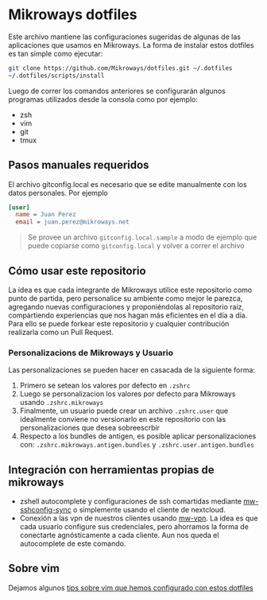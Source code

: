 # Mikroways dotfiles

Este archivo mantiene las configuraciones sugeridas de algunas de las
aplicaciones que usamos en Mikroways.
La forma de instalar estos dotfiles es tan simple como ejecutar:

```bash
git clone https://github.com/Mikroways/dotfiles.git ~/.dotfiles
~/.dotfiles/scripts/install
```

Luego de correr los comandos anteriores se configurarán algunos programas
utilizados desde la consola como por ejemplo:

* zsh
* vim
* git
* tmux

## Pasos manuales requeridos

El archivo gitconfig.local es necesario que se edite manualmente con los datos
personales. Por ejemplo

```ini
[user]
  name = Juan Perez
  email = juan.perez@mikroways.net
```

> Se provee un archivo `gitconfig.local.sample` a modo de ejemplo que puede
> copiarse como `gitconfig.local` y volver a correr el archivo

## Cómo usar este repositorio

La idea es que cada integrante de Mikroways utilice este repositorio como punto
de partida, pero personalice su ambiente como mejor le parezca, agregando nuevas
configuraciones y proponiéndolas al repositorio raiz, compartiendo experiencias
que nos hagan más eficientes en el día a día.
Para ello se puede forkear este repositorio y cualquier contribución realizarla
como un Pull Request.

### Personalizacions de Mikroways y Usuario

Las personalizaciones se pueden hacer en casacada de la siguiente forma:

1. Primero se setean los valores por defecto en `.zshrc`
1. Luego se personalizacion los valores por defecto para Mikroways usando
   `.zshrc.mikroways`
1. Finalmente, un usuario puede crear un archivo `.zshrc.user` que idealmente
   conviene no versionarlo en este repositorio con las personalizaciones que
   desea sobreescrbir
1. Respecto a los bundles de antigen, es posible aplicar personalizaciones con:
  `.zshrc.mikroways.antigen.bundles` y `.zshrc.user.antigen.bundles`

## Integración con herramientas propias de mikroways

* zshell autocomplete y configuraciones de ssh comartidas mediante [mw-sshconfig-sync](https://gitlab.com/mikroways/tools/mw-sshconfig-sync)
  o simplemente usando el cliente de nextcloud.
* Conexión a las vpn de nuestros clientes usando
  [mw-vpn](https://gitlab.com/mikroways/tools/mw-vpn/). La idea es que cada
  usuario configure sus credenciales, pero ahorramos la forma de conectarte
  agnósticamente a cada cliente. Aun nos queda el autocomplete de este comando.

## Sobre vim

Dejamos algunos [tips sobre vim que hemos configurado con estos
dotfiles](README.vim.md)
